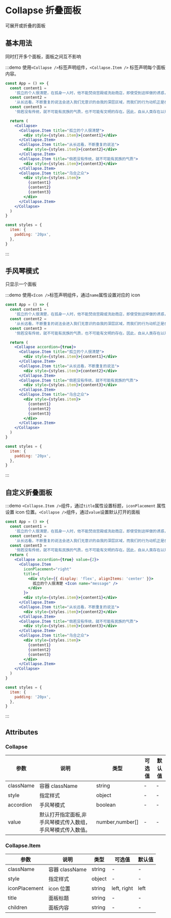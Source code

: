 # Collapse 折叠面板

可展开或折叠的面板

## 基本用法

同时打开多个面板，面板之间互不影响

:::demo 使用`<Collapse />`标签声明组件，`<Collapse.Item />` 标签声明每个面板内容。

```jsx
const App = () => {
  const content1 =
    '孤立的个人很清楚，在孤身一人时，他不能焚烧宫殿或洗劫商店，即使受到这样做的诱惑，他也很容易抵制这种诱惑。但是在成为群体的一员时，他就会意识到人数赋予他的力量，这足以让他生出杀人劫掠的念头，并且会立刻屈从于这种诱惑。出乎预料的障碍会被狂暴地摧毁。人类的机体的确能够产生大量狂热的激情，因此可以说，愿望受阻的群体所形成的正常状态，也就是这种激愤状态。 --古斯塔夫·勒庞《乌合之众》'
  const content2 =
    '从长远看，不断重复的说法会进入我们无意识的自我的深层区域，而我们的行为动机正是在这里形成的。到了一定的时候，我们会忘记谁是那个不断被重复的主张的作者，我们最终会对它深信不移。 --古斯塔夫·勒庞《乌合之众》'
  const content3 =
    '倘若没有传统，就不可能有民族的气质，也不可能有文明的存在。因此，自从人类存在以来，他们所关心的两件事就是：一、建立传统；二、当它所带来的好处用尽时，就努力摧毁之。没有传统，就没有文明；没有对传统的缓慢淘汰，就没有进步。 --古斯塔夫·勒庞《乌合之众》'

  return (
    <Collapse>
      <Collapse.Item title="孤立的个人很清楚">
        <div style={styles.item}>{content1}</div>
      </Collapse.Item>
      <Collapse.Item title="从长远看，不断重复的说法">
        <div style={styles.item}>{content2}</div>
      </Collapse.Item>
      <Collapse.Item title="倘若没有传统，就不可能有民族的气质">
        <div style={styles.item}>{content3}</div>
      </Collapse.Item>
      <Collapse.Item title="乌合之众">
        <div style={styles.item}>
          {content1}
          {content2}
          {content3}
        </div>
      </Collapse.Item>
    </Collapse>
  )
}

const styles = {
  item: {
    padding: '20px',
  },
}
```

:::

## 手风琴模式

只显示一个面板

:::demo 使用`<Icon />`标签声明组件，通过`name`属性设置对应的 icon

```jsx
const App = () => {
  const content1 =
    '孤立的个人很清楚，在孤身一人时，他不能焚烧宫殿或洗劫商店，即使受到这样做的诱惑，他也很容易抵制这种诱惑。但是在成为群体的一员时，他就会意识到人数赋予他的力量，这足以让他生出杀人劫掠的念头，并且会立刻屈从于这种诱惑。出乎预料的障碍会被狂暴地摧毁。人类的机体的确能够产生大量狂热的激情，因此可以说，愿望受阻的群体所形成的正常状态，也就是这种激愤状态。 --古斯塔夫·勒庞《乌合之众》'
  const content2 =
    '从长远看，不断重复的说法会进入我们无意识的自我的深层区域，而我们的行为动机正是在这里形成的。到了一定的时候，我们会忘记谁是那个不断被重复的主张的作者，我们最终会对它深信不移。 --古斯塔夫·勒庞《乌合之众》'
  const content3 =
    '倘若没有传统，就不可能有民族的气质，也不可能有文明的存在。因此，自从人类存在以来，他们所关心的两件事就是：一、建立传统；二、当它所带来的好处用尽时，就努力摧毁之。没有传统，就没有文明；没有对传统的缓慢淘汰，就没有进步。 --古斯塔夫·勒庞《乌合之众》'

  return (
    <Collapse accordion={true}>
      <Collapse.Item title="孤立的个人很清楚">
        <div style={styles.item}>{content1}</div>
      </Collapse.Item>
      <Collapse.Item title="从长远看，不断重复的说法">
        <div style={styles.item}>{content2}</div>
      </Collapse.Item>
      <Collapse.Item title="倘若没有传统，就不可能有民族的气质">
        <div style={styles.item}>{content3}</div>
      </Collapse.Item>
      <Collapse.Item title="乌合之众">
        <div style={styles.item}>
          {content1}
          {content2}
          {content3}
        </div>
      </Collapse.Item>
    </Collapse>
  )
}

const styles = {
  item: {
    padding: '20px',
  },
}
```

:::

## 自定义折叠面板

:::demo `<Collapse.Item />`组件，通过`title`属性设置标题，`iconPlacement` 属性设置 icon 位置。`<Collapse />`组件，通过`value`设置默认打开的面板

```jsx
const App = () => {
  const content1 =
    '孤立的个人很清楚，在孤身一人时，他不能焚烧宫殿或洗劫商店，即使受到这样做的诱惑，他也很容易抵制这种诱惑。但是在成为群体的一员时，他就会意识到人数赋予他的力量，这足以让他生出杀人劫掠的念头，并且会立刻屈从于这种诱惑。出乎预料的障碍会被狂暴地摧毁。人类的机体的确能够产生大量狂热的激情，因此可以说，愿望受阻的群体所形成的正常状态，也就是这种激愤状态。 --古斯塔夫·勒庞《乌合之众》'
  const content2 =
    '从长远看，不断重复的说法会进入我们无意识的自我的深层区域，而我们的行为动机正是在这里形成的。到了一定的时候，我们会忘记谁是那个不断被重复的主张的作者，我们最终会对它深信不移。 --古斯塔夫·勒庞《乌合之众》'
  const content3 =
    '倘若没有传统，就不可能有民族的气质，也不可能有文明的存在。因此，自从人类存在以来，他们所关心的两件事就是：一、建立传统；二、当它所带来的好处用尽时，就努力摧毁之。没有传统，就没有文明；没有对传统的缓慢淘汰，就没有进步。 --古斯塔夫·勒庞《乌合之众》'
  return (
    <Collapse accordion={true} value={2}>
      <Collapse.Item
        iconPlacement="right"
        title={
          <div style={{ display: 'flex', alignItems: 'center' }}>
            孤立的个人很清楚 <Icon name="message" />
          </div>
        }>
        <div style={styles.item}>{content1}</div>
      </Collapse.Item>
      <Collapse.Item title="从长远看，不断重复的说法">
        <div style={styles.item}>{content2}</div>
      </Collapse.Item>
      <Collapse.Item title="倘若没有传统，就不可能有民族的气质">
        <div style={styles.item}>{content3}</div>
      </Collapse.Item>
      <Collapse.Item title="乌合之众">
        <div style={styles.item}>
          {content1}
          {content2}
          {content3}
        </div>
      </Collapse.Item>
    </Collapse>
  )
}

const styles = {
  item: {
    padding: '20px',
  },
}
```

:::

## Attributes

### Collapse

| 参数      | 说明                                                        | 类型            | 可选值 | 默认值 |
| --------- | ----------------------------------------------------------- | --------------- | ------ | ------ |
| className | 容器 className                                              | string          | -      | -      |
| style     | 指定样式                                                    | object          | -      | -      |
| accordion | 手风琴模式                                                  | boolean         | -      | -      |
| value     | 默认打开指定面板,非手风琴模式传入数组，手风琴模式传入数值。 | number,number[] | -      | -      |

### Collapse.Item

| 参数          | 说明           | 类型   | 可选值      | 默认值 |
| ------------- | -------------- | ------ | ----------- | ------ |
| className     | 容器 className | string | -           | -      |
| style         | 指定样式       | object | -           | -      |
| iconPlacement | icon 位置      | string | left, right | left   |
| title         | 面板标题       | string | -           | -      |
| children      | 面板内容       | string | -           | -      |
